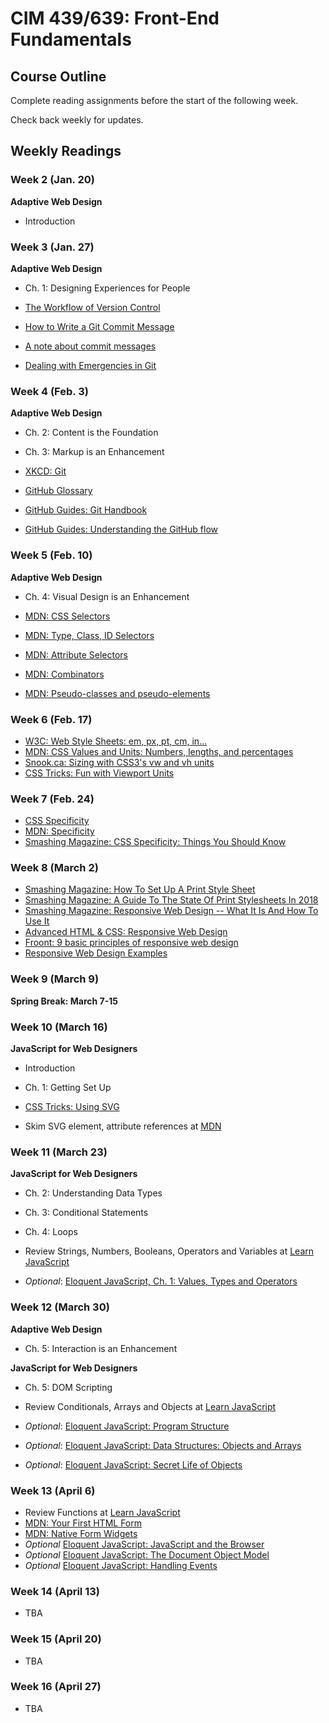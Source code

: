 # CIM 439/639: Front-End Fundamentals
## Course Outline

Complete reading assignments before the start of the following week.

Check back weekly for updates.


## Weekly Readings

### Week 2 (Jan. 20)

**Adaptive Web Design**
- Introduction

### Week 3 (Jan. 27)

**Adaptive Web Design**
- Ch. 1: Designing Experiences for People

- [The Workflow of Version Control](https://www.git-tower.com/learn/cheat-sheets/vcs-workflow)
- [How to Write a Git Commit Message](https://chris.beams.io/posts/git-commit/)
- [A note about commit messages](https://tbaggery.com/2008/04/19/a-note-about-git-commit-messages.html)
- [Dealing with Emergencies in Git](https://24ways.org/2014/dealing-with-emergencies-in-git/)

### Week 4 (Feb. 3)

**Adaptive Web Design**
- Ch. 2: Content is the Foundation
- Ch. 3: Markup is an Enhancement

- [XKCD: Git](https://xkcd.com/1597/)
- [GitHub Glossary](https://help.github.com/en/articles/github-glossary)
- [GitHub Guides: Git Handbook](https://guides.github.com/introduction/git-handbook/)
- [GitHub Guides: Understanding the GitHub flow](https://guides.github.com/introduction/flow/)

### Week 5 (Feb. 10)

**Adaptive Web Design**
- Ch. 4: Visual Design is an Enhancement

- [MDN: CSS Selectors](https://developer.mozilla.org/en-US/docs/Learn/CSS/Building_blocks/Selectors)
- [MDN: Type, Class, ID Selectors](https://developer.mozilla.org/en-US/docs/Learn/CSS/Building_blocks/Selectors/Type_Class_and_ID_Selectors)
- [MDN: Attribute Selectors](https://developer.mozilla.org/en-US/docs/Learn/CSS/Building_blocks/Selectors/Attribute_selectors)
- [MDN: Combinators](https://developer.mozilla.org/en-US/docs/Learn/CSS/Building_blocks/Selectors/Combinators)
- [MDN: Pseudo-classes and pseudo-elements](https://developer.mozilla.org/en-US/docs/Learn/CSS/Building_blocks/Selectors/Pseudo-classes_and_pseudo-elements)

### Week 6 (Feb. 17)

- [W3C: Web Style Sheets: em, px, pt, cm, in...](https://www.w3.org/Style/Examples/007/units.en.html)
- [MDN: CSS Values and Units: Numbers, lengths, and percentages](https://developer.mozilla.org/en-US/docs/Learn/CSS/Building_blocks/Values_and_units#Numbers_lengths_and_percentages)
- [Snook.ca: Sizing with CSS3's vw and vh units](https://snook.ca/archives/html_and_css/vm-vh-units)
- [CSS Tricks: Fun with Viewport Units](https://css-tricks.com/fun-viewport-units/)

### Week 7 (Feb. 24)

- [CSS Specificity](https://cssspecificity.com/)
- [MDN: Specificity](https://developer.mozilla.org/en-US/docs/Web/CSS/Specificity)
- [Smashing Magazine: CSS Specificity: Things You Should Know](https://www.smashingmagazine.com/2007/07/css-specificity-things-you-should-know/)

### Week 8 (March 2)

- [Smashing Magazine: How To Set Up A Print Style Sheet](https://www.smashingmagazine.com/2011/11/how-to-set-up-a-print-style-sheet/)
- [Smashing Magazine: A Guide To The State Of Print Stylesheets In 2018](https://www.smashingmagazine.com/2018/05/print-stylesheets-in-2018/)
- [Smashing Magazine: Responsive Web Design -- What It Is And How To Use It](https://www.smashingmagazine.com/2011/01/guidelines-for-responsive-web-design/)
- [Advanced HTML & CSS: Responsive Web Design](https://learn.shayhowe.com/advanced-html-css/responsive-web-design/)
- [Froont: 9 basic principles of responsive web design](https://blog.froont.com/9-basic-principles-of-responsive-web-design/)
- [Responsive Web Design Examples](https://responsivedesign.is/examples/)

### Week 9 (March 9)

**Spring Break: March 7-15**

### Week 10 (March 16)

**JavaScript for Web Designers**
- Introduction
- Ch. 1: Getting Set Up

- [CSS Tricks: Using SVG](https://css-tricks.com/using-svg/)
- Skim SVG element, attribute references at [MDN](https://developer.mozilla.org/en-US/docs/Web/SVG)

### Week 11 (March 23)

**JavaScript for Web Designers**
- Ch. 2: Understanding Data Types
- Ch. 3: Conditional Statements
- Ch. 4: Loops

- Review Strings, Numbers, Booleans, Operators and Variables at [Learn JavaScript](https://www.javascript.com/learn/strings)
- *Optional*: [Eloquent JavaScript, Ch. 1: Values, Types and Operators](http://eloquentjavascript.net/01_values.html)

### Week 12 (March 30)

**Adaptive Web Design**
- Ch. 5: Interaction is an Enhancement

**JavaScript for Web Designers**
- Ch. 5: DOM Scripting

- Review Conditionals, Arrays and Objects at [Learn JavaScript](https://www.javascript.com/learn/conditionals)
- *Optional*: [Eloquent JavaScript: Program Structure](https://eloquentjavascript.net/02_program_structure.html)
- *Optional*: [Eloquent JavaScript: Data Structures: Objects and Arrays](https://eloquentjavascript.net/04_data.html)
- *Optional*: [Eloquent JavaScript: Secret Life of Objects](https://eloquentjavascript.net/06_object.html)

### Week 13 (April 6)

- Review Functions at [Learn JavaScript](https://www.javascript.com/learn/functions)
- [MDN: Your First HTML Form](https://developer.mozilla.org/en-US/docs/Learn/HTML/Forms/Your_first_HTML_form)
- [MDN: Native Form Widgets](https://developer.mozilla.org/en-US/docs/Learn/HTML/Forms/The_native_form_widgets)
- *Optional* [Eloquent JavaScript: JavaScript and the Browser](https://eloquentjavascript.net/13_browser.html)
- *Optional* [Eloquent JavaScript: The Document Object Model](https://eloquentjavascript.net/14_dom.html)
- *Optional* [Eloquent JavaScript: Handling Events](https://eloquentjavascript.net/15_event.html)

### Week 14 (April 13)

- TBA

### Week 15 (April 20)

- TBA

### Week 16 (April 27)

- TBA
